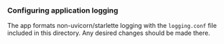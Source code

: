 ### Configuring application logging
The app formats non-uvicorn/starlette logging with the `logging.conf` file included in this directory.
Any desired changes should be made there.
